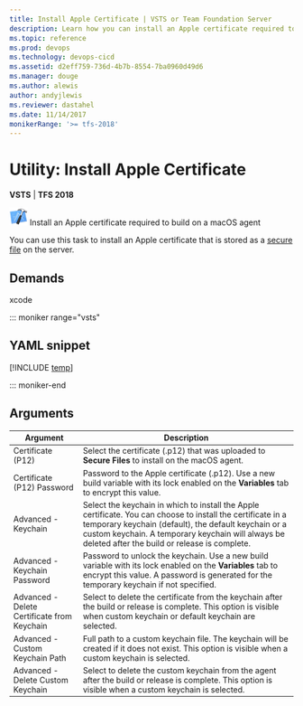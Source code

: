 ```yaml
---
title: Install Apple Certificate | VSTS or Team Foundation Server
description: Learn how you can install an Apple certificate required to build on a macOS agent on VSTS and Team Foundation Server TFS
ms.topic: reference
ms.prod: devops
ms.technology: devops-cicd
ms.assetid: d2eff759-736d-4b7b-8554-7ba0960d49d6
ms.manager: douge
ms.author: alewis
author: andyjlewis
ms.reviewer: dastahel
ms.date: 11/14/2017
monikerRange: '>= tfs-2018'
---
```



# Utility: Install Apple Certificate

**VSTS** | **TFS 2018**

![](../build/_img/xcode.png) Install an Apple certificate required to build on a macOS agent

You can use this task to install an Apple certificate that is stored as a [secure file](../../library/secure-files.md) on the server. 

## Demands

xcode

::: moniker range="vsts"

## YAML snippet

[!INCLUDE [temp](../_shared/yaml/InstallAppleCertificateV2.md)]

::: moniker-end

## Arguments

| Argument | Description |
| -------- | ----------- |
| Certificate (P12) | Select the certificate (.p12) that was uploaded to **Secure Files** to install on the macOS agent. |
| Certificate (P12) Password | Password to the Apple certificate (.p12). Use a new build variable with its lock enabled on the **Variables** tab to encrypt this value. |
| Advanced - Keychain | Select the keychain in which to install the Apple certificate. You can choose to install the certificate in a temporary keychain (default), the default keychain or a custom keychain. A temporary keychain will always be deleted after the build or release is complete. |
| Advanced - Keychain Password | Password to unlock the keychain. Use a new build variable with its lock enabled on the **Variables** tab to encrypt this value. A password is generated for the temporary keychain if not specified. |
| Advanced - Delete Certificate from Keychain | Select to delete the certificate from the keychain after the build or release is complete. This option is visible when custom keychain or default keychain are selected. |
| Advanced - Custom Keychain Path | Full path to a custom keychain file. The keychain will be created if it does not exist. This option is visible when a custom keychain is selected. |
| Advanced - Delete Custom Keychain | Select to delete the custom keychain from the agent after the build or release is complete. This option is visible when a custom keychain is selected. |
